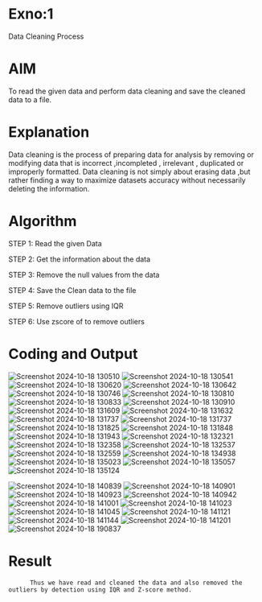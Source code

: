 # Exno:1
Data Cleaning Process

# AIM
To read the given data and perform data cleaning and save the cleaned data to a file.

# Explanation
Data cleaning is the process of preparing data for analysis by removing or modifying data that is incorrect ,incompleted , irrelevant , duplicated or improperly formatted. Data cleaning is not simply about erasing data ,but rather finding a way to maximize datasets accuracy without necessarily deleting the information.

# Algorithm
STEP 1: Read the given Data

STEP 2: Get the information about the data

STEP 3: Remove the null values from the data

STEP 4: Save the Clean data to the file

STEP 5: Remove outliers using IQR

STEP 6: Use zscore of to remove outliers

# Coding and Output
![Screenshot 2024-10-18 130510](https://github.com/user-attachments/assets/7239542a-16f6-4c88-b992-609d9f231a79)
![Screenshot 2024-10-18 130541](https://github.com/user-attachments/assets/b4cfca65-ed4d-4629-9e18-8d47259ad468)
![Screenshot 2024-10-18 130620](https://github.com/user-attachments/assets/badc1a0e-dd4d-46b6-9d21-2f31d6aee4fd)
![Screenshot 2024-10-18 130642](https://github.com/user-attachments/assets/d0a5773c-208d-4414-bf49-04f4b927847f)
![Screenshot 2024-10-18 130746](https://github.com/user-attachments/assets/6b78e72d-30df-4867-b1bb-a9d2d5bbbdd7)
![Screenshot 2024-10-18 130810](https://github.com/user-attachments/assets/bdf757ec-21b8-47d0-be4e-fe9f05a637f4)
![Screenshot 2024-10-18 130833](https://github.com/user-attachments/assets/985ea582-0afb-4f1a-b338-41a988673a62)
![Screenshot 2024-10-18 130910](https://github.com/user-attachments/assets/42071625-55a9-4e29-be53-73ead7126d93)
![Screenshot 2024-10-18 131609](https://github.com/user-attachments/assets/1eca40d4-2b37-4b51-a99f-826983626fa8)
![Screenshot 2024-10-18 131632](https://github.com/user-attachments/assets/8f39e23d-be27-483f-98ec-3f1ea065438f)
![Screenshot 2024-10-18 131737](https://github.com/user-attachments/assets/81fdabca-7457-47c0-8872-f09a4c1d258c)
![Screenshot 2024-10-18 131737](https://github.com/user-attachments/assets/e10b042b-4c8d-43e1-af83-a997964e9735)
![Screenshot 2024-10-18 131825](https://github.com/user-attachments/assets/09b87cee-e688-474e-bedf-c506462ccbcc)
![Screenshot 2024-10-18 131848](https://github.com/user-attachments/assets/b2a084f4-1786-4902-a621-5e690abb1879)
![Screenshot 2024-10-18 131943](https://github.com/user-attachments/assets/cb0c792f-4331-466e-8512-9fbf15627fdc)
![Screenshot 2024-10-18 132321](https://github.com/user-attachments/assets/84403b4a-8368-4f7c-bccc-6b7c9da7b556)
![Screenshot 2024-10-18 132358](https://github.com/user-attachments/assets/224d7f28-81e0-4815-ba29-40898cce51c3)
![Screenshot 2024-10-18 132537](https://github.com/user-attachments/assets/1c33461b-a75c-48eb-bfbb-626ed5933090)
![Screenshot 2024-10-18 132559](https://github.com/user-attachments/assets/b117d484-ab49-435c-9dde-1fe42a53b5ca)
![Screenshot 2024-10-18 134938](https://github.com/user-attachments/assets/3ad7dee9-b975-41e1-95f8-a80f624d6385)
![Screenshot 2024-10-18 135023](https://github.com/user-attachments/assets/70735a54-33cc-4483-965d-bde650691b29)
![Screenshot 2024-10-18 135057](https://github.com/user-attachments/assets/1c6dba30-0034-4ea7-a1fe-a28d5f619a51)
![Screenshot 2024-10-18 135124](https://github.com/user-attachments/assets/39a60077-e5fd-47a4-83a9-d9697a32cc8a)


![Screenshot 2024-10-18 140839](https://github.com/user-attachments/assets/7bb15143-b361-4075-99dc-f877ec0a0440)
![Screenshot 2024-10-18 140901](https://github.com/user-attachments/assets/7026f475-fe58-43a8-a5eb-e47f848e16c4)
![Screenshot 2024-10-18 140923](https://github.com/user-attachments/assets/8f7f1642-f8c7-4037-9abb-6d5ca3392a5e)
![Screenshot 2024-10-18 140942](https://github.com/user-attachments/assets/9846aad9-a789-4e92-8a52-c2033dcb3a39)
![Screenshot 2024-10-18 141001](https://github.com/user-attachments/assets/c04c3a3c-2e22-49c7-9fb5-d3f26d9da780)
![Screenshot 2024-10-18 141023](https://github.com/user-attachments/assets/c5fcfa57-6668-48bc-adbc-aa59c0a03548)
![Screenshot 2024-10-18 141045](https://github.com/user-attachments/assets/a59321a5-4bd1-4e31-a053-119e7fefaace)
![Screenshot 2024-10-18 141121](https://github.com/user-attachments/assets/6b9d6ff5-e732-46e6-bb01-cca8e6168809)
![Screenshot 2024-10-18 141144](https://github.com/user-attachments/assets/cedf62d0-a787-40db-914b-b8bc87d21347)
![Screenshot 2024-10-18 141201](https://github.com/user-attachments/assets/4b86c623-7e61-4dc5-b466-bd3338bf2840)
![Screenshot 2024-10-18 190837](https://github.com/user-attachments/assets/3545638a-05a5-4ff8-86a4-a28764e1427b)





# Result
          Thus we have read and cleaned the data and also removed the outliers by detection using IQR and Z-score method.
